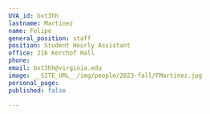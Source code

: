 ```yaml
---
UVA_id: bxt3hh
lastname: Martinez
name: Felipe
general_position: staff
position: Student Hourly Assistant
office: 216 Kerchof Hall
phone: 
email: bxt3hh@virginia.edu
image: __SITE_URL__/img/people/2023-fall/FMartinez.jpg
personal_page:
published: false

---
```

